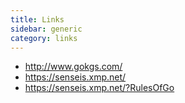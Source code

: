 ```yaml
---
title: Links
sidebar: generic
category: links
---
```



* http://www.gokgs.com/
* https://senseis.xmp.net/
* https://senseis.xmp.net/?RulesOfGo
